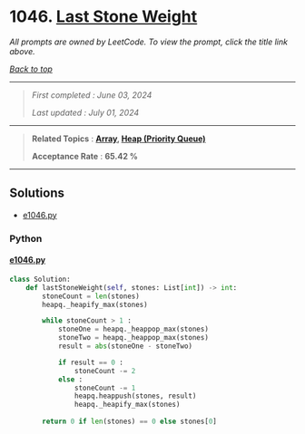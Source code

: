 # 1046. [Last Stone Weight](<https://leetcode.com/problems/last-stone-weight>)

*All prompts are owned by LeetCode. To view the prompt, click the title link above.*

*[Back to top](<../README.md>)*

------

> *First completed : June 03, 2024*
>
> *Last updated : July 01, 2024*


------

> **Related Topics** : **[Array](<by_topic/Array.md>), [Heap (Priority Queue)](<by_topic/Heap (Priority Queue).md>)**
>
> **Acceptance Rate** : **65.42 %**


------

## Solutions

- [e1046.py](<../my-submissions/e1046.py>)
### Python
#### [e1046.py](<../my-submissions/e1046.py>)
```Python
class Solution:
    def lastStoneWeight(self, stones: List[int]) -> int:
        stoneCount = len(stones)
        heapq._heapify_max(stones)

        while stoneCount > 1 :
            stoneOne = heapq._heappop_max(stones)
            stoneTwo = heapq._heappop_max(stones)
            result = abs(stoneOne - stoneTwo)

            if result == 0 :
                stoneCount -= 2
            else :
                stoneCount -= 1
                heapq.heappush(stones, result)
                heapq._heapify_max(stones)
        
        return 0 if len(stones) == 0 else stones[0]
```

